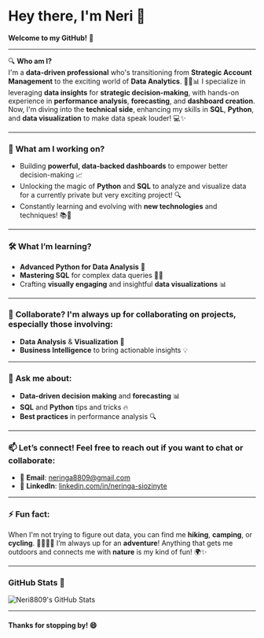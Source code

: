 # Hey there, I'm Neri 👋

**Welcome to my GitHub!** 🚀

---

🔍 **Who am I?**  
I'm a **data-driven professional** who's transitioning from **Strategic Account Management** to the exciting world of **Data Analytics**. 💼🔄📊 I specialize in leveraging **data insights** for **strategic decision-making**, with hands-on experience in **performance analysis**, **forecasting**, and **dashboard creation**.  
Now, I'm diving into the **technical side**, enhancing my skills in **SQL**, **Python**, and **data visualization** to make data speak louder! 💻✨

---

### 🌱 **What am I working on?**
- Building **powerful, data-backed dashboards** to empower better decision-making 📈
- Unlocking the magic of **Python** and **SQL** to analyze and visualize data for a currently private but very exciting project! 🔍
- Constantly learning and evolving with **new technologies** and techniques! 📚🔧

---

### 🛠️ **What I’m learning?**
- **Advanced Python for Data Analysis** 🐍
- **Mastering SQL** for complex data queries 🧑‍💻
- Crafting **visually engaging** and insightful **data visualizations** 📊

---

### 🤝 **Collaborate? I'm always up for collaborating on projects, especially those involving:**
- **Data Analysis** & **Visualization** 🔮
- **Business Intelligence** to bring actionable insights 💡

---

### 💬 **Ask me about:**
- **Data-driven decision making** and **forecasting** 📊
- **SQL** and **Python** tips and tricks 🔥
- **Best practices** in performance analysis 🔍

---

### 📫 **Let’s connect! Feel free to reach out if you want to chat or collaborate:**
- 📧 **Email**: [neringa8809@gmail.com](mailto:neringa8809@gmail.com)
- 🔗 **LinkedIn**: [linkedin.com/in/neringa-siozinyte](https://linkedin.com/in/neringa-siozinyte)

---

### ⚡ **Fun fact:**  
When I'm not trying to figure out data, you can find me **hiking**, **camping**, or **cycling**. 🚴‍♂️⛺🌲 I’m always up for an **adventure**! Anything that gets me outdoors and connects me with **nature** is my kind of fun! 🌍✨

---

### GitHub Stats 🌟

![Neri8809's GitHub Stats](https://github-readme-stats.vercel.app/api?username=Neri8809&show_icons=true&hide_title=true&count_private=true&theme=gruvbox)

---

#### **Thanks for stopping by!** 😄
